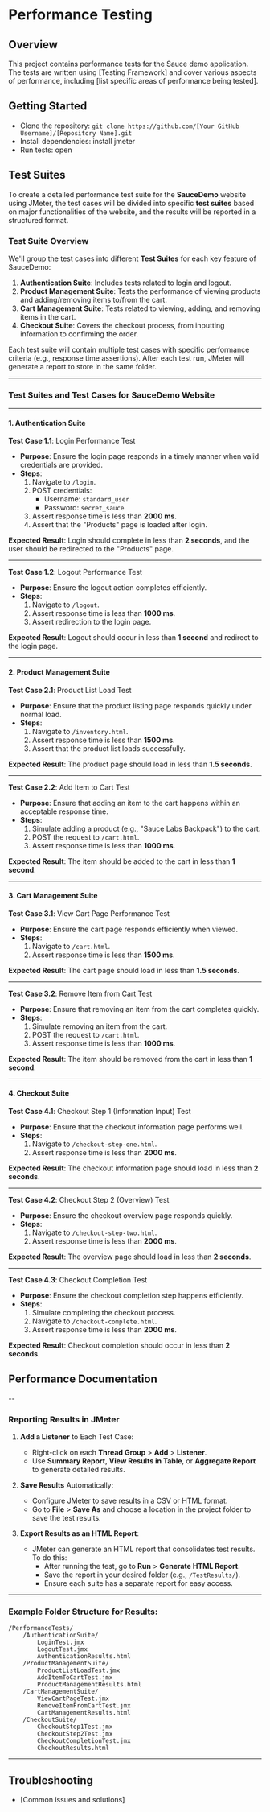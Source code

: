 Performance Testing
================

Overview
--------

This project contains performance tests for the Sauce demo application. The tests are written using [Testing Framework] and cover various aspects of performance, including [list specific areas of performance being tested].

Getting Started
---------------

* Clone the repository: `git clone https://github.com/[Your GitHub Username]/[Repository Name].git`
* Install dependencies: install jmeter 
* Run tests: open 

Test Suites
----------

To create a detailed performance test suite for the **SauceDemo** website using JMeter, the test cases will be divided into specific **test suites** based on major functionalities of the website, and the results will be reported in a structured format.

### Test Suite Overview

We'll group the test cases into different **Test Suites** for each key feature of SauceDemo:
1. **Authentication Suite**: Includes tests related to login and logout.
2. **Product Management Suite**: Tests the performance of viewing products and adding/removing items to/from the cart.
3. **Cart Management Suite**: Tests related to viewing, adding, and removing items in the cart.
4. **Checkout Suite**: Covers the checkout process, from inputting information to confirming the order.

Each test suite will contain multiple test cases with specific performance criteria (e.g., response time assertions). After each test run, JMeter will generate a report to store in the same folder.

---

### Test Suites and Test Cases for SauceDemo Website

---

#### 1. **Authentication Suite**

**Test Case 1.1**: Login Performance Test
- **Purpose**: Ensure the login page responds in a timely manner when valid credentials are provided.
- **Steps**:
  1. Navigate to `/login`.
  2. POST credentials: 
     - Username: `standard_user`
     - Password: `secret_sauce`
  3. Assert response time is less than **2000 ms**.
  4. Assert that the "Products" page is loaded after login.
  
**Expected Result**: Login should complete in less than **2 seconds**, and the user should be redirected to the "Products" page.

---

**Test Case 1.2**: Logout Performance Test
- **Purpose**: Ensure the logout action completes efficiently.
- **Steps**:
  1. Navigate to `/logout`.
  2. Assert response time is less than **1000 ms**.
  3. Assert redirection to the login page.
  
**Expected Result**: Logout should occur in less than **1 second** and redirect to the login page.

---

#### 2. **Product Management Suite**

**Test Case 2.1**: Product List Load Test
- **Purpose**: Ensure that the product listing page responds quickly under normal load.
- **Steps**:
  1. Navigate to `/inventory.html`.
  2. Assert response time is less than **1500 ms**.
  3. Assert that the product list loads successfully.
  
**Expected Result**: The product page should load in less than **1.5 seconds**.

---

**Test Case 2.2**: Add Item to Cart Test
- **Purpose**: Ensure that adding an item to the cart happens within an acceptable response time.
- **Steps**:
  1. Simulate adding a product (e.g., "Sauce Labs Backpack") to the cart.
  2. POST the request to `/cart.html`.
  3. Assert response time is less than **1000 ms**.
  
**Expected Result**: The item should be added to the cart in less than **1 second**.

---

#### 3. **Cart Management Suite**

**Test Case 3.1**: View Cart Page Performance Test
- **Purpose**: Ensure the cart page responds efficiently when viewed.
- **Steps**:
  1. Navigate to `/cart.html`.
  2. Assert response time is less than **1500 ms**.
  
**Expected Result**: The cart page should load in less than **1.5 seconds**.

---

**Test Case 3.2**: Remove Item from Cart Test
- **Purpose**: Ensure that removing an item from the cart completes quickly.
- **Steps**:
  1. Simulate removing an item from the cart.
  2. POST the request to `/cart.html`.
  3. Assert response time is less than **1000 ms**.
  
**Expected Result**: The item should be removed from the cart in less than **1 second**.

---

#### 4. **Checkout Suite**

**Test Case 4.1**: Checkout Step 1 (Information Input) Test
- **Purpose**: Ensure that the checkout information page performs well.
- **Steps**:
  1. Navigate to `/checkout-step-one.html`.
  2. Assert response time is less than **2000 ms**.
  
**Expected Result**: The checkout information page should load in less than **2 seconds**.

---

**Test Case 4.2**: Checkout Step 2 (Overview) Test
- **Purpose**: Ensure the checkout overview page responds quickly.
- **Steps**:
  1. Navigate to `/checkout-step-two.html`.
  2. Assert response time is less than **2000 ms**.
  
**Expected Result**: The overview page should load in less than **2 seconds**.

---

**Test Case 4.3**: Checkout Completion Test
- **Purpose**: Ensure the checkout completion step happens efficiently.
- **Steps**:
  1. Simulate completing the checkout process.
  2. Navigate to `/checkout-complete.html`.
  3. Assert response time is less than **2000 ms**.
  
**Expected Result**: Checkout completion should occur in less than **2 seconds**.



Performance Documentation
---------------------
--

### Reporting Results in JMeter

1. **Add a Listener** to Each Test Case:
   - Right-click on each **Thread Group** > **Add** > **Listener**.
   - Use **Summary Report**, **View Results in Table**, or **Aggregate Report** to generate detailed results.
   
2. **Save Results** Automatically:
   - Configure JMeter to save results in a CSV or HTML format.
   - Go to **File** > **Save As** and choose a location in the project folder to save the test results.

3. **Export Results as an HTML Report**:
   - JMeter can generate an HTML report that consolidates test results. To do this:
     - After running the test, go to **Run** > **Generate HTML Report**.
     - Save the report in your desired folder (e.g., `/TestResults/`).
     - Ensure each suite has a separate report for easy access.

---

### Example Folder Structure for Results:

```
/PerformanceTests/
    /AuthenticationSuite/
        LoginTest.jmx
        LogoutTest.jmx
        AuthenticationResults.html
    /ProductManagementSuite/
        ProductListLoadTest.jmx
        AddItemToCartTest.jmx
        ProductManagementResults.html
    /CartManagementSuite/
        ViewCartPageTest.jmx
        RemoveItemFromCartTest.jmx
        CartManagementResults.html
    /CheckoutSuite/
        CheckoutStep1Test.jmx
        CheckoutStep2Test.jmx
        CheckoutCompletionTest.jmx
        CheckoutResults.html
```
---
Troubleshooting
---------------

* [Common issues and solutions]

